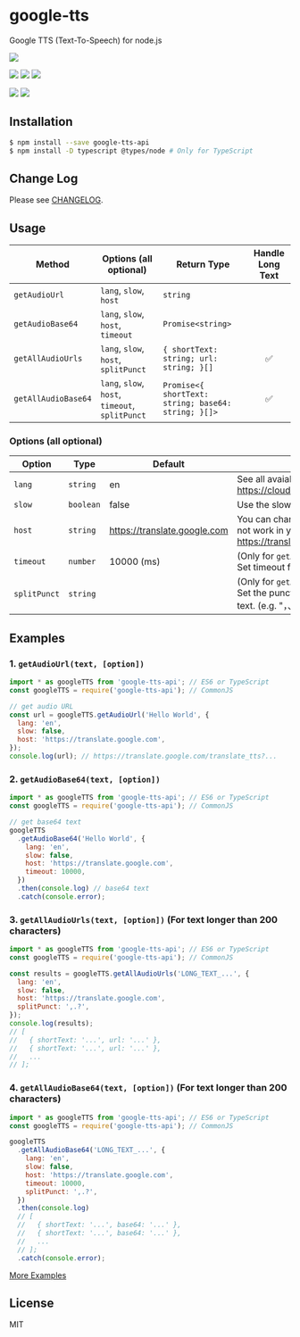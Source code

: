 # google-tts

Google TTS (Text-To-Speech) for node.js

[![][npm-img]][npm-url]

[![][dependency-img]][dependency-url]
[![][dependency-dev-img]][dependency-dev-url]
[![][install-size-img]][install-size-result]

[![][travis-img]][travis-url]
[![][coverage-img]][coverage-url]

## Installation

```bash
$ npm install --save google-tts-api
$ npm install -D typescript @types/node # Only for TypeScript
```

## Change Log

Please see [CHANGELOG](https://github.com/zlargon/google-tts/blob/master/CHANGELOG.md).

## Usage

| Method              | Options (all optional)                          | Return Type                                         | Handle Long Text |
| ------------------- | ----------------------------------------------- | --------------------------------------------------- | :--------------: |
| `getAudioUrl`       | `lang`, `slow`, `host`                          | `string`                                            |                  |
| `getAudioBase64`    | `lang`, `slow`, `host`, `timeout`               | `Promise<string>`                                   |                  |
| `getAllAudioUrls`   | `lang`, `slow`, `host`, `splitPunct`            | `{ shortText: string; url: string; }[]`             |        ✅        |
| `getAllAudioBase64` | `lang`, `slow`, `host`, `timeout`, `splitPunct` | `Promise<{ shortText: string; base64: string; }[]>` |        ✅        |

### Options (all optional)

| Option       | Type      | Default                      | Description                                                                                                                    |
| ------------ | --------- | ---------------------------- | ------------------------------------------------------------------------------------------------------------------------------ |
| `lang`       | `string`  | en                           | See all avaiable language code at https://cloud.google.com/speech/docs/languages                                               |
| `slow`       | `boolean` | false                        | Use the slow audio speed if set `slow` to `true`                                                                               |
| `host`       | `string`  | https://translate.google.com | You can change the `host` if the default host could not work in your region (e.g. https://translate.google.com.cn).            |
| `timeout`    | `number`  | 10000 (ms)                   | (Only for `getAudioBase64` and `getAllAudioBase64`) Set timeout for the HTTP request.                                          |
| `splitPunct` | `string`  |                              | (Only for `getAllAudioUrls` and `getAllAudioBase64`) Set the punctuation to split the long text to short text. (e.g. "，、。") |

## Examples

### 1. `getAudioUrl(text, [option])`

```js
import * as googleTTS from 'google-tts-api'; // ES6 or TypeScript
const googleTTS = require('google-tts-api'); // CommonJS

// get audio URL
const url = googleTTS.getAudioUrl('Hello World', {
  lang: 'en',
  slow: false,
  host: 'https://translate.google.com',
});
console.log(url); // https://translate.google.com/translate_tts?...
```

### 2. `getAudioBase64(text, [option])`

```js
import * as googleTTS from 'google-tts-api'; // ES6 or TypeScript
const googleTTS = require('google-tts-api'); // CommonJS

// get base64 text
googleTTS
  .getAudioBase64('Hello World', {
    lang: 'en',
    slow: false,
    host: 'https://translate.google.com',
    timeout: 10000,
  })
  .then(console.log) // base64 text
  .catch(console.error);
```

### 3. `getAllAudioUrls(text, [option])` (For text longer than 200 characters)

```js
import * as googleTTS from 'google-tts-api'; // ES6 or TypeScript
const googleTTS = require('google-tts-api'); // CommonJS

const results = googleTTS.getAllAudioUrls('LONG_TEXT_...', {
  lang: 'en',
  slow: false,
  host: 'https://translate.google.com',
  splitPunct: ',.?',
});
console.log(results);
// [
//   { shortText: '...', url: '...' },
//   { shortText: '...', url: '...' },
//   ...
// ];
```

### 4. `getAllAudioBase64(text, [option])` (For text longer than 200 characters)

```js
import * as googleTTS from 'google-tts-api'; // ES6 or TypeScript
const googleTTS = require('google-tts-api'); // CommonJS

googleTTS
  .getAllAudioBase64('LONG_TEXT_...', {
    lang: 'en',
    slow: false,
    host: 'https://translate.google.com',
    timeout: 10000,
    splitPunct: ',.?',
  })
  .then(console.log)
  // [
  //   { shortText: '...', base64: '...' },
  //   { shortText: '...', base64: '...' },
  //   ...
  // ];
  .catch(console.error);
```

[More Examples](https://github.com/zlargon/google-tts/tree/master/example)

## License

MIT

[npm-url]: https://nodei.co/npm/google-tts-api
[npm-img]: https://nodei.co/npm/google-tts-api.png
[install-size-img]: https://packagephobia.com/badge?p=google-tts-api
[install-size-result]: https://packagephobia.com/result?p=google-tts-api
[dependency-url]: https://david-dm.org/zlargon/google-tts
[dependency-img]: https://img.shields.io/david/zlargon/google-tts.svg
[dependency-dev-url]: https://david-dm.org/zlargon/google-tts#info=devDependencies
[dependency-dev-img]: https://img.shields.io/david/dev/zlargon/google-tts.svg
[travis-url]: https://travis-ci.com/zlargon/google-tts
[travis-img]: https://img.shields.io/travis/com/zlargon/google-tts
[coverage-url]: https://coveralls.io/github/zlargon/google-tts
[coverage-img]: https://img.shields.io/coveralls/github/zlargon/google-tts
